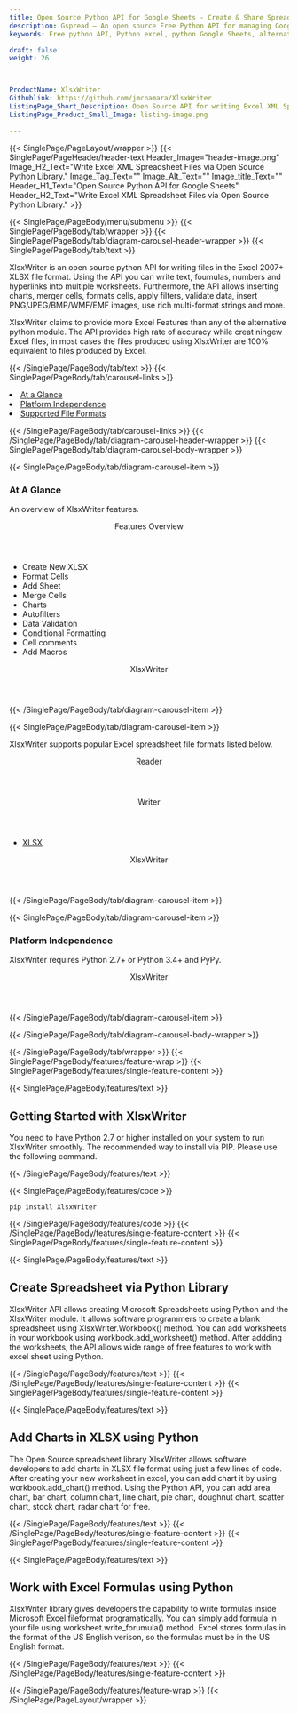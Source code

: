```yaml
---
title: Open Source Python API for Google Sheets - Create & Share Spreadsheet
description: Gspread – An open source Free Python API for managing Google Sheets. Developers can create, modify, share and parse Excel XML Spreadsheets via Python library.
keywords: Free python API, Python excel, python Google Sheets, alternative to MS Excel, python XML library, python Share Excel XML file, python Excel API, python Spreadsheets API, Read XML file, parse Excel XML Spreadsheets, merging Excel XML spreadsheets, read excel XML files, generate Excel files

draft: false
weight: 26



ProductName: XlsxWriter
Githublink: https://github.com/jmcnamara/XlsxWriter
ListingPage_Short_Description: Open Source API for writing Excel XML Spreadsheet Files in your own python applications.
ListingPage_Product_Small_Image: listing-image.png 

---
```


{{< SinglePage/PageLayout/wrapper >}}
{{< SinglePage/PageHeader/header-text
Header_Image="header-image.png"
Image_H2_Text="Write Excel XML Spreadsheet Files via Open Source Python Library."
Image_Tag_Text=""
Image_Alt_Text=""
Image_title_Text=""
Header_H1_Text="Open Source Python API for Google Sheets"
Header_H2_Text="Write Excel XML Spreadsheet Files via Open Source Python Library." >}}

{{< SinglePage/PageBody/menu/submenu >}}
{{< SinglePage/PageBody/tab/wrapper >}}
{{< SinglePage/PageBody/tab/diagram-carousel-header-wrapper >}}
{{< SinglePage/PageBody/tab/text >}}



<p>XlsxWriter is an open source python API for writing files in the Excel 2007+ XLSX file format. Using the API you can write text, foumulas, numbers and hyperlinks into multiple worksheets. Furthermore, the API allows inserting charts, merger cells, formats cells, apply filters, validate data, insert PNG/JPEG/BMP/WMF/EMF images, use rich multi-format strings and more. </p>
<p>XlsxWriter claims to provide more Excel Features than any of the alternative python module. The API provides high rate of accuracy while creat ningew Excel files, in most cases the files produced using XlsxWriter are 100% equivalent to files produced by Excel.</p>

{{< /SinglePage/PageBody/tab/text >}}
{{< SinglePage/PageBody/tab/carousel-links >}}

<li data-target="#diagramcarousel" data-slide-to="0"><a href="#">At a Glance</a></li>
<li data-target="#diagramcarousel" data-slide-to="2"><a href="#">Platform Independence</a></li>
<li data-target="#diagramcarousel" data-slide-to="1"><a class="activetab" href="#">Supported File Formats</a></li>


{{< /SinglePage/PageBody/tab/carousel-links >}}
{{< /SinglePage/PageBody/tab/diagram-carousel-header-wrapper >}}
{{< SinglePage/PageBody/tab/diagram-carousel-body-wrapper >}}

{{< SinglePage/PageBody/tab/diagram-carousel-item >}}
<h3>At A Glance</h3>
<p>An overview of XlsxWriter features.</p>
<div class="diagram1 d1-poi">
<div class="d1-row">
<div class="d1-col d1-left"><header>Features Overview</header>
<ul>
<li>Create New XLSX</li>
<li>Format Cells</li>
<li>Add Sheet</li>
<li>Merge Cells</li>
<li>Charts</li>
<li>Autofilters</li>
<li>Data Validation</li>
<li>Conditional Formatting</li>
<li>Cell comments</li>
<li>Add Macros</li>
</ul>
</div>
</div>
<div class="d1-logo" style="border: none;"><header>XlsxWriter</header><footer><small></small></footer></div>
<!--/logo--></div>
<!--/diagram1-->
{{< /SinglePage/PageBody/tab/diagram-carousel-item >}}

{{< SinglePage/PageBody/tab/diagram-carousel-item >}}
<p>XlsxWriter supports popular Excel spreadsheet file formats listed below.</p>
<div class="diagram1 d2 d1-poi">
<div class="d1-row">
<div class="d1-col d1-left"><header><i class="fa fa-arrows-v"> </i> Reader</header></div>
<!--/left-->
<div class="d1-col d1-right"><header><i class="fa fa-long-arrow-down"> </i> Writer</header>
<ul>
<li> <a href="https://docs.fileformat.com/spreadsheet/xlsx/">XLSX</a> </li>
</ul>
</div>
<!--/right--></div>
<!--/row-->
<div class="d1-logo" style="border: none;"><header>XlsxWriter</header><footer><small></small></footer></div>
<!--/logo--></div>
<!--/diagram2-->
{{< /SinglePage/PageBody/tab/diagram-carousel-item >}}

{{< SinglePage/PageBody/tab/diagram-carousel-item >}}
<h3>Platform Independence</h3>
<p>XlsxWriter requires Python 2.7+ or Python 3.4+ and PyPy.</p>
<div class="diagram1 d1-poi">
<div class="d1-row"><!--/left-->
<div class="d1-col d1-right"> </div>
<!--/right--></div>
<!--/row-->
<div class="d1-logo" style="border: none;"><!--<img src='listing-image.png' alt="Compression APIs for .NET" />--><header>XlsxWriter</header><footer><small></small></footer></div>
<!--/logo--></div>
<!--/diagram2 -->
{{< /SinglePage/PageBody/tab/diagram-carousel-item >}}

{{< /SinglePage/PageBody/tab/diagram-carousel-body-wrapper >}}

{{< /SinglePage/PageBody/tab/wrapper >}}
{{< SinglePage/PageBody/features/feature-wrap >}}
{{< SinglePage/PageBody/features/single-feature-content >}}

{{< SinglePage/PageBody/features/text >}}
<h2 class="h2title">Getting Started with XlsxWriter</h2>
<p>You need to have Python 2.7 or higher installed on your system to run XlsxWriter smoothly. The recommended way to install via PIP. Please use the following command.</p>
{{< /SinglePage/PageBody/features/text >}}

{{< SinglePage/PageBody/features/code >}}
<pre><code class="html">pip install XlsxWriter</code></pre>


{{< /SinglePage/PageBody/features/code >}}
{{< /SinglePage/PageBody/features/single-feature-content >}}
{{< SinglePage/PageBody/features/single-feature-content >}}

{{< SinglePage/PageBody/features/text >}}
<h2 class="h2title">Create Spreadsheet via Python Library</h2>
<p>XlsxWriter API allows creating Microsoft Spreadsheets using Python and the XlsxWriter module. It allows software programmers to create a blank spreadsheet using XlsxWriter.Workbook() method. You can add worksheets in your workbook using workbook.add_worksheet() method. After addding the worksheets, the API allows wide range of free features to work with excel sheet using Python.</p>

{{< /SinglePage/PageBody/features/text >}}
{{< /SinglePage/PageBody/features/single-feature-content >}}
{{< SinglePage/PageBody/features/single-feature-content >}}

{{< SinglePage/PageBody/features/text >}}
<h2 class="h2title">Add Charts in XLSX using Python</h2>
<p>The Open Source spreadsheet library XlsxWriter allows software developers to add charts in XLSX file format using just a few lines of code. After creating your new worksheet in excel, you can add chart it by using workbook.add_chart() method. Using the Python API, you can add area chart, bar chart, column chart, line chart, pie chart, doughnut chart, scatter chart, stock chart, radar chart for free.</p>

{{< /SinglePage/PageBody/features/text >}}
{{< /SinglePage/PageBody/features/single-feature-content >}}
{{< SinglePage/PageBody/features/single-feature-content >}}

{{< SinglePage/PageBody/features/text >}}
<h2 class="h2title">Work with Excel Formulas using Python</h2>
<p>XlsxWriter library gives developers the capability to write formulas inside Microsoft Excel fileformat programatically. You can simply add formula in your file using worksheet.write_forumula() method. Excel stores formulas in the format of the US English verison, so the formulas must be in the US English format.</p>

{{< /SinglePage/PageBody/features/text >}}
{{< /SinglePage/PageBody/features/single-feature-content >}}

{{< /SinglePage/PageBody/features/feature-wrap >}}
{{< /SinglePage/PageLayout/wrapper >}}